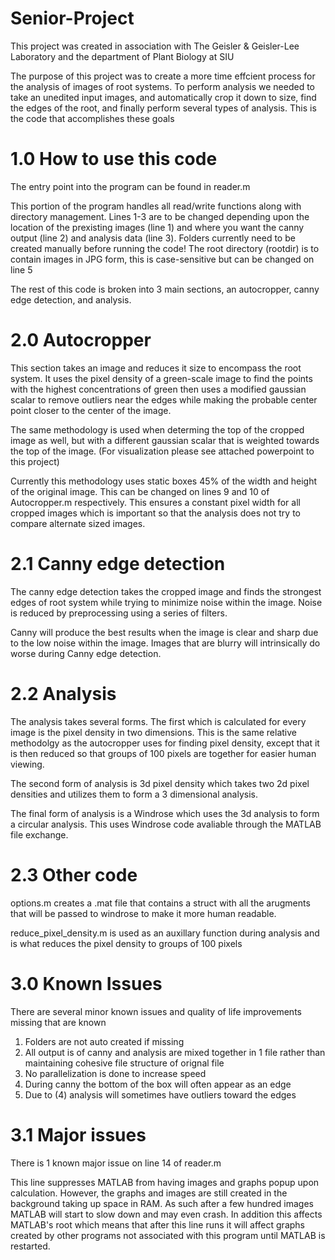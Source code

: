 # **Senior-Project**

This project was created in association with The Geisler & Geisler-Lee Laboratory and the department of Plant Biology at SIU

The purpose of this project was to create a more time effcient process for the analysis of images of root systems.  To perform analysis we needed to take an unedited input images, and automatically crop it down to size, find the edges of the root, and finally perform several types of analysis.  This is the code that accomplishes these goals

# 1.0 How to use this code

The entry point into the program can be found in reader.m

This portion of the program handles all read/write functions along with directory management.  Lines 1-3 are to be changed depending upon the location of the prexisting images (line 1) and where you want the canny output (line 2) and analysis data (line 3).  Folders currently need to be created manually before running the code!  The root directory (rootdir) is to contain images in JPG form, this is case-sensitive but can be changed on line 5

The rest of this code is broken into 3 main sections, an autocropper, canny edge detection, and analysis.

# 2.0 Autocropper

This section takes an image and reduces it size to encompass the root system.  It uses the pixel density of a green-scale image to find the points with the highest concentrations of green then uses a modified gaussian scalar to remove outliers near the edges while making the probable center point closer to the center of the image.

The same methodology is used when determing the top of the cropped image as well, but with a different gaussian scalar that is weighted towards the top of the image.  (For visualization please see attached powerpoint to this project)

Currently this methodology uses static boxes 45% of the width and height of the original image. This can be changed on lines 9 and 10 of Autocropper.m respectively.
This ensures a constant pixel width for all cropped images which is important so that the analysis does not try to compare alternate sized images.

# 2.1 Canny edge detection

The canny edge detection takes the cropped image and finds the strongest edges of root system while trying to minimize noise within the image. Noise is reduced by preprocessing using a series of filters.

Canny will produce the best results when the image is clear and sharp due to the low noise within the image.  Images that are blurry will intrinsically do worse during Canny edge detection.

# 2.2 Analysis

The analysis takes several forms.  The first which is calculated for every image is the pixel density in two dimensions.  This is the same relative methodolgy as the autocropper uses for finding pixel density, except that it is then reduced so that groups of 100 pixels are together for easier human viewing.

The second form of analysis is 3d pixel density which takes two 2d pixel densities and utilizes them to form a 3 dimensional analysis.

The final form of analysis is a Windrose which uses the 3d analysis to form a circular analysis.  This uses Windrose code avaliable through the MATLAB file exchange.

# 2.3 Other code

options.m creates a .mat file that contains a struct with all the arugments that will be passed to windrose to make it more human readable.

reduce_pixel_density.m is used as an auxillary function during analysis and is what reduces the pixel density to groups of 100 pixels

# 3.0 Known Issues

There are several minor known issues and quality of life improvements missing that are known
1. Folders are not auto created if missing
2. All output is of canny and analysis are mixed together in 1 file rather than maintaining cohesive file structure of orignal file
3. No parallelization is done to increase speed
4. During canny the bottom of the box will often appear as an edge
5. Due to (4) analysis will sometimes have outliers toward the edges

# 3.1 Major issues

There is 1 known major issue on line 14 of reader.m

This line suppresses MATLAB from having images and graphs popup upon calculation.  However, the graphs and images are still created in the background taking up space in RAM.  As such after a few hundred images MATLAB will start to slow down and may even crash.  In addition this affects MATLAB's root which means that after this line runs it will affect graphs created by other programs not associated with this program until MATLAB is restarted.
